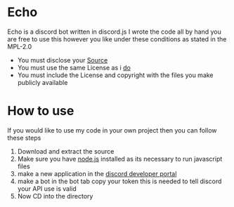 # Echo
Echo is a discord bot written in discord.js I wrote the code all by hand you are free to use this however you like under these conditions as stated in the MPL-2.0
- You must disclose your [Source](https://github.com/juls0730/echo/)
- You must use the same License as i [do](https://www.mozilla.org/en-US/MPL/2.0/)
- You must include the License and copyright with the files you make publicly available
# How to use
If you would like to use my code in your own project then you can follow these steps
1. Download and extract the source
1. Make sure you have [node.js](https://nodejs.org) installed as its necessary to run javascript files 
1. make a new application in the [discord developer portal](https://discord.com/developers)
1. make a bot in the bot tab copy your token this is needed to tell discord your API use is valid
1. Now CD into the directory 
